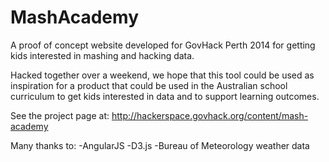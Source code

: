 MashAcademy
===========

A proof of concept website developed for GovHack Perth 2014 for getting kids interested in mashing and hacking data.

Hacked together over a weekend, we hope that this tool could be used as inspiration for a product that could be used in the Australian school curriculum to get kids interested in data and to support learning outcomes.

See the project page at: http://hackerspace.govhack.org/content/mash-academy

Many thanks to:
-AngularJS
-D3.js
-Bureau of Meteorology weather data
